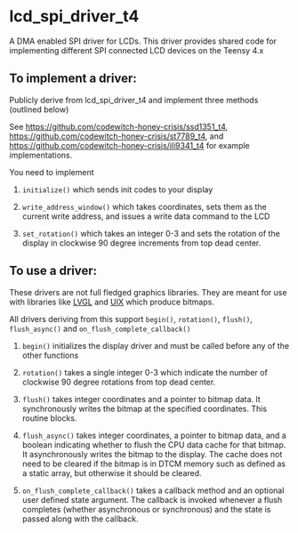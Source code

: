 # lcd_spi_driver_t4

A DMA enabled SPI driver for LCDs. This driver provides shared code for implementing different SPI connected LCD devices on the Teensy 4.x

## To implement a driver:

Publicly derive from lcd_spi_driver_t4 and implement three methods (outlined below)

See https://github.com/codewitch-honey-crisis/ssd1351_t4, https://github.com/codewitch-honey-crisis/st7789_t4, and https://github.com/codewitch-honey-crisis/ili9341_t4 for example implementations.

You need to implement 

1. `initialize()` which sends init codes to your display

2. `write_address_window()` which takes coordinates, sets them as the current write address, and issues a write data command to the LCD

3. `set_rotation()` which takes an integer 0-3 and sets the rotation of the display in clockwise 90 degree increments from top dead center.


## To use a driver:

These drivers are not full fledged graphics libraries. They are meant for use with libraries like [LVGL](https://lvgl.io) and [UIX](https://honeythecodewitch.com/uix) which produce bitmaps.

All drivers deriving from this support `begin()`, `rotation()`, `flush()`, `flush_async()` and `on_flush_complete_callback()`

1. `begin()` initializes the display driver and must be called before any of the other functions

2. `rotation()` takes a single integer 0-3 which indicate the number of clockwise 90 degree rotations from top dead center.

3. `flush()` takes integer coordinates and a pointer to bitmap data. It synchronously writes the bitmap at the specified coordinates. This routine blocks.

4. `flush_async()` takes integer coordinates, a pointer to bitmap data, and a boolean indicating whether to flush the CPU data cache for that bitmap. It asynchronously writes the bitmap to the display. The cache does not need to be cleared if the bitmap is in DTCM memory such as defined as a static array, but otherwise it should be cleared.

5. `on_flush_complete_callback()` takes a callback method and an optional user defined state argument. The callback is invoked whenever a flush completes (whether asynchronous or synchronous) and the state is passed along with the callback.

